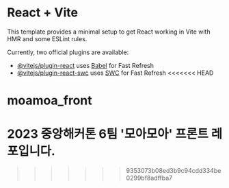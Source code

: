 # React + Vite

This template provides a minimal setup to get React working in Vite with HMR and some ESLint rules.

Currently, two official plugins are available:

- [@vitejs/plugin-react](https://github.com/vitejs/vite-plugin-react/blob/main/packages/plugin-react/README.md) uses [Babel](https://babeljs.io/) for Fast Refresh
- [@vitejs/plugin-react-swc](https://github.com/vitejs/vite-plugin-react-swc) uses [SWC](https://swc.rs/) for Fast Refresh
<<<<<<< HEAD
# moamoa_front
2023 중앙해커톤 6팀 '모아모아' 프론트 레포입니다.
=======
>>>>>>> 9353073b08ed3b9c94cdd334be0299bf8adffba7
